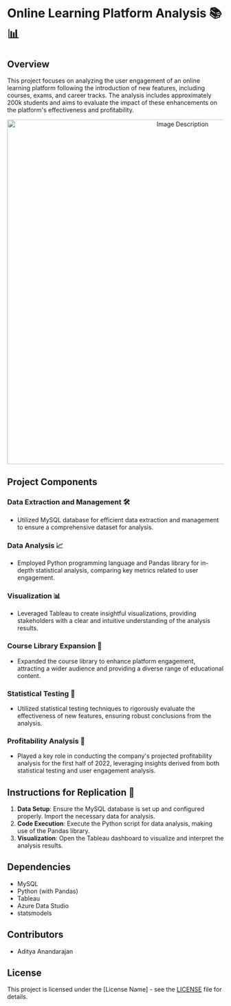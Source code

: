 # Online Learning Platform Analysis 📚📊

## Overview
This project focuses on analyzing the user engagement of an online learning platform following the introduction of new features, including courses, exams, and career tracks. The analysis includes approximately 200k students and aims to evaluate the impact of these enhancements on the platform's effectiveness and profitability.

<p align="center">
  <img src="https://images.pexels.com/photos/4144294/pexels-photo-4144294.jpeg?auto=compress&cs=tinysrgb&w=1260&h=750&dpr=2" alt="Image Description" width="800"/>
</p>

## Project Components
  
### Data Extraction and Management 🛠️
- Utilized MySQL database for efficient data extraction and management to ensure a comprehensive dataset for analysis.

### Data Analysis 📈
- Employed Python programming language and Pandas library for in-depth statistical analysis, comparing key metrics related to user engagement.

### Visualization 📊
- Leveraged Tableau to create insightful visualizations, providing stakeholders with a clear and intuitive understanding of the analysis results.

### Course Library Expansion 📖
- Expanded the course library to enhance platform engagement, attracting a wider audience and providing a diverse range of educational content.

### Statistical Testing 🧪
- Utilized statistical testing techniques to rigorously evaluate the effectiveness of new features, ensuring robust conclusions from the analysis.

### Profitability Analysis 💸
- Played a key role in conducting the company's projected profitability analysis for the first half of 2022, leveraging insights derived from both statistical testing and user engagement analysis.

## Instructions for Replication 🔄
1. **Data Setup**: Ensure the MySQL database is set up and configured properly. Import the necessary data for analysis.
2. **Code Execution**: Execute the Python script for data analysis, making use of the Pandas library.
3. **Visualization**: Open the Tableau dashboard to visualize and interpret the analysis results.


## Dependencies
- MySQL
- Python (with Pandas)
- Tableau
- Azure Data Studio
- statsmodels


## Contributors
- Aditya Anandarajan


## License
This project is licensed under the [License Name] - see the [LICENSE](LICENSE) file for details.
